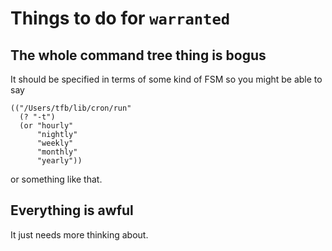 # Things to do for `warranted`
## The whole command tree thing is bogus
It should be specified in terms of some kind of FSM so you might be able to say

```
(("/Users/tfb/lib/cron/run"
  (? "-t")
  (or "hourly"
      "nightly"
      "weekly"
      "monthly"
      "yearly"))
```

or something like that.

## Everything is awful
It just needs more thinking about.
